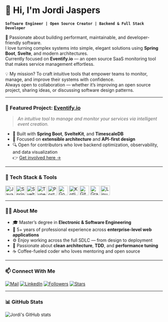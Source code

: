 # 👋 Hi, I'm Jordi Jaspers

**`Software Engineer | Open Source Creator | Backend & Full Stack Developer`**

🚀 Passionate about building performant, maintainable, and developer-friendly software.  
I love turning complex systems into simple, elegant solutions using **Spring Boot**, **Svelte**, and modern architectures.  
Currently focused on **Eventify.io** — an open source SaaS monitoring tool that makes service management effortless.

💡 My mission? To craft intuitive tools that empower teams to monitor, manage, and improve their systems with confidence.  
Always open to collaboration — whether it’s improving an open source project, sharing ideas, or discussing software design patterns.

---

### 🌟 Featured Project: [Eventify.io](https://github.com/Jordi-Jaspers/eventify)

> *An intuitive tool to manage and monitor your services via intelligent event creation.*

- 🧠 Built with **Spring Boot**, **SvelteKit**, and **TimescaleDB**
- 🧩 Focused on **extensible architecture** and **API-first design**
- 🔍 Open for contributors who love backend optimization, observability, and data visualization  
  👉 [Get involved here →](https://github.com/Jordi-Jaspers/eventify/issues)

---

### 🧰 Tech Stack & Tools

<p align="left">
  <img alt="Java" width="30px" src="https://cdn.jsdelivr.net/gh/devicons/devicon/icons/java/java-original.svg"/>
  <img alt="Spring" width="30px" src="https://cdn.jsdelivr.net/gh/devicons/devicon/icons/spring/spring-original.svg"/>
  <img alt="Svelte" width="30px" src="https://cdn.jsdelivr.net/gh/devicons/devicon/icons/svelte/svelte-original.svg"/>
  <img alt="TypeScript" width="30px" src="https://cdn.jsdelivr.net/gh/devicons/devicon/icons/typescript/typescript-original.svg"/>
  <img alt="PostgreSQL" width="30px" src="https://cdn.jsdelivr.net/gh/devicons/devicon/icons/postgresql/postgresql-original.svg"/>
  <img alt="Go" width="30px" src="https://cdn.jsdelivr.net/gh/devicons/devicon/icons/go/go-original.svg"/>
  <img alt="Kotlin" width="30px" src="https://cdn.jsdelivr.net/gh/devicons/devicon/icons/kotlin/kotlin-original.svg"/>
  <img alt="Git" width="30px" src="https://cdn.jsdelivr.net/gh/devicons/devicon/icons/git/git-original.svg"/>    
  <img alt="Gradle" width="30px" src="https://cdn.jsdelivr.net/gh/devicons/devicon@latest/icons/gradle/gradle-original.svg" />
  <img alt="Linux" width="30px" src="https://cdn.jsdelivr.net/gh/devicons/devicon/icons/linux/linux-original.svg"/>
</p>

---

### 🧑‍💻 About Me

- 🎓 Master’s degree in **Electronic & Software Engineering**
- 💼 5+ years of professional experience across **enterprise-level web applications**
- ⚙️ Enjoy working across the full SDLC — from design to deployment
- 🧠 Passionate about **clean architecture**, **TDD**, and **performance tuning**
- ☕ Coffee-fueled coder who loves mentoring and open source

---

### 📫 Connect With Me

<p align="left">
  <a href="mailto:jordi.jaspers@gmail.com"><img alt="Mail" title="Email me" src="https://img.shields.io/badge/Email-D14836?style=for-the-badge&logo=gmail&logoColor=white"/></a> 
  <a href="https://ie.linkedin.com/in/jordi-jaspers"><img alt="LinkedIn" title="Connect on LinkedIn" src="https://img.shields.io/badge/LinkedIn-0077B5?style=for-the-badge&logo=linkedin&logoColor=white"/></a> 
  <a href="https://github.com/Jordi-Jaspers?tab=followers"><img alt="Followers" title="Follow me on GitHub" src="https://custom-icon-badges.demolab.com/github/followers/Jordi-Jaspers?color=236ad3&labelColor=1155ba&style=for-the-badge&logo=person-add&label=Follow&logoColor=white"/></a>
  <a href="https://github.com/Jordi-Jaspers?tab=repositories&sort=stargazers"><img alt="Stars" title="Total GitHub Stars" src="https://custom-icon-badges.demolab.com/github/stars/Jordi-Jaspers?color=55960c&style=for-the-badge&labelColor=488207&logo=star"/></a>
</p>

---

### 📊 GitHub Stats

![Jordi's GitHub stats](https://github-readme-stats.vercel.app/api?username=jordi-jaspers&show_icons=true&theme=dark)
